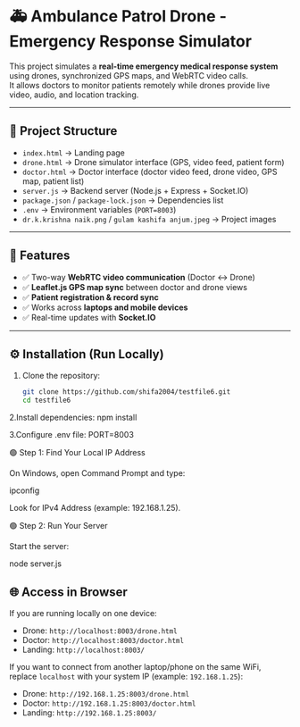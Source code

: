 # 🚑 Ambulance Patrol Drone - Emergency Response Simulator

This project simulates a **real-time emergency medical response system** using drones, synchronized GPS maps, and WebRTC video calls.  
It allows doctors to monitor patients remotely while drones provide live video, audio, and location tracking.

---

## 📂 Project Structure
- `index.html` → Landing page  
- `drone.html` → Drone simulator interface (GPS, video feed, patient form)  
- `doctor.html` → Doctor interface (doctor video feed, drone video, GPS map, patient list)  
- `server.js` → Backend server (Node.js + Express + Socket.IO)  
- `package.json` / `package-lock.json` → Dependencies list  
- `.env` → Environment variables (`PORT=8003`)  
- `dr.k.krishna naik.png` / `gulam kashifa anjum.jpeg` → Project images  

---

## 🚀 Features
- ✅ Two-way **WebRTC video communication** (Doctor ↔ Drone)  
- ✅ **Leaflet.js GPS map sync** between doctor and drone views  
- ✅ **Patient registration & record sync**  
- ✅ Works across **laptops and mobile devices**  
- ✅ Real-time updates with **Socket.IO**  

---

## ⚙️ Installation (Run Locally)
1. Clone the repository:
   ```bash
   git clone https://github.com/shifa2004/testfile6.git
   cd testfile6
   
2.Install dependencies:
    npm install

3.Configure .env file:
    PORT=8003

🟢 Step 1: Find Your Local IP Address

On Windows, open Command Prompt and type:

ipconfig


Look for IPv4 Address (example: 192.168.1.25).

🟢 Step 2: Run Your Server

Start the server:

node server.js

## 🌐 Access in Browser
If you are running locally on one device:
- Drone: `http://localhost:8003/drone.html`
- Doctor: `http://localhost:8003/doctor.html`
- Landing: `http://localhost:8003/`

If you want to connect from another laptop/phone on the same WiFi,  
replace `localhost` with your system IP (example: `192.168.1.25`):
- Drone: `http://192.168.1.25:8003/drone.html`
- Doctor: `http://192.168.1.25:8003/doctor.html`
- Landing: `http://192.168.1.25:8003/`

